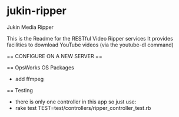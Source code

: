 jukin-ripper
============

Jukin Media Ripper

This is the Readme for the RESTful Video Ripper services
It provides facilities to download YouTube videos (via the youtube-dl command)


== CONFIGURE ON A NEW SERVER ==

== OpsWorks OS Packages
 - add ffmpeg
  
== Testing
 - there is only one controller in this app so just use:
 - rake test TEST=test/controllers/ripper_controller_test.rb

